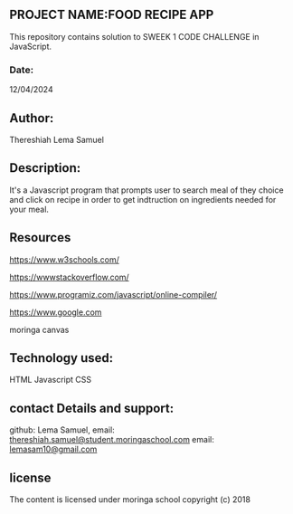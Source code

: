 ## PROJECT NAME:FOOD RECIPE APP

This repository contains solution to SWEEK 1 CODE CHALLENGE in JavaScript.

### Date:

12/04/2024

## Author:

Thereshiah Lema Samuel

## Description:

It's a Javascript program that prompts user to search meal of they choice and click on recipe in order to get indtruction on ingredients needed for your meal.


## Resources

https://www.w3schools.com/

https://wwwstackoverflow.com/

https://www.programiz.com/javascript/online-compiler/

https://www.google.com

moringa canvas

## Technology used:

HTML
Javascript
CSS

## contact Details and support:

github: Lema Samuel,
email: thereshiah.samuel@student.moringaschool.com
email: lemasam10@gmail.com

## license

The content is licensed under moringa school
copyright (c) 2018
